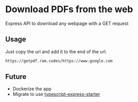 # Download PDFs from the web

Express API to download any webpage with a GET request

## Usage

Just copy the url and add it to the end of the url.

```bash
https://getpdf.ram.codes/https://www.google.com

```

## Future

- Dockerize the app
- Migrate to use [typescript-express-starter](https://github.com/ljlm0402/typescript-express-starter#readme)
